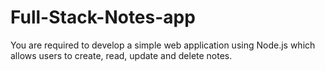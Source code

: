 # Full-Stack-Notes-app
You are required to develop a simple web application using Node.js which allows users to create, read, update and delete notes.
